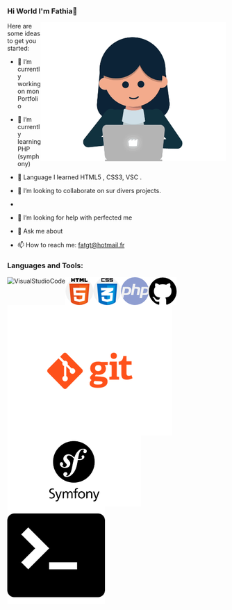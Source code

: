 ### Hi World I'm Fathia👋

<img align="right" alt="gif" src="https://github.com/fathiahue/fathiahue/blob/main/gif1.gif" widht="500" height="320" />

Here are some ideas to get you started:

- 🔭 I’m currently working on  mon Portfolio
- 🌱 I’m currently learning PHP (symphony)
- 🌱 Language I learned HTML5 , CSS3, VSC .
- 👯 I’m looking to collaborate on sur divers projects.
- 
- 🤔 I’m looking for help with perfected me

- 💬 Ask me about 
- 📫 How to reach me: fatgt@hotmail.fr

### Languages and Tools:

<img align="left" alt="VisualStudioCode"  src=""/>
<img align="left" alt="HTML5" src="https://github.com/fathiahue/fathiahue/blob/main/html51.png"/>
<img align="left" alt="CSS3" src="https://github.com/fathiahue/fathiahue/blob/main/css1.png"/>
<img align="left" alt="PHP" src="https://github.com/fathiahue/fathiahue/blob/main/php1.png"/>
<img align="left" alt="Github"  src="https://github.com/fathiahue/fathiahue/blob/main/github1.png"/>
<img align="left" alt="GIT" widht="5px" src="https://github.com/fathiahue/fathiahue/blob/main/git.png"/>

<img align="left" alt="Symphony" widht="5px" src="https://github.com/fathiahue/fathiahue/blob/main/symphony.png"/>
<img align="left" alt="Terminal" widht="5px" src="https://github.com/fathiahue/fathiahue/blob/main/terminal.png"/>


